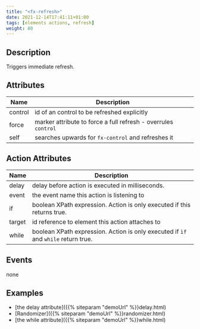 ```yaml
---
title: "<fx-refresh>"
date: 2021-12-14T17:41:11+01:00
tags: [elements actions, refresh]
weight: 80
---
```


## Description

Triggers immediate refresh.

## Attributes

| Name | Description                                                    |
|------|----------------------------------------------------------------|
| control | id of an control to be refreshed explicitly                    |
| force | marker attribute to force a full refresh - overrules `control` |
| self | searches upwards for `fx-control` and refreshes it |

## Action Attributes

| Name | Description |
|------|-------------|
| delay | delay before action is executed in milliseconds. |
| event | the event name this action is listening to |
| if | boolean XPath expression. Action is only executed if this returns true. |
| target | id reference to element this action attaches to |
| while | boolean XPath expression. Action is only executed if `ìf` and `while` return true. |

## Events

none

## Examples

* [the delay attribute]({{% siteparam "demoUrl" %}}delay.html)
* [Randomizer]({{% siteparam "demoUrl" %}}randomizer.html)
* [the while attribute]({{% siteparam "demoUrl" %}}while.html)



